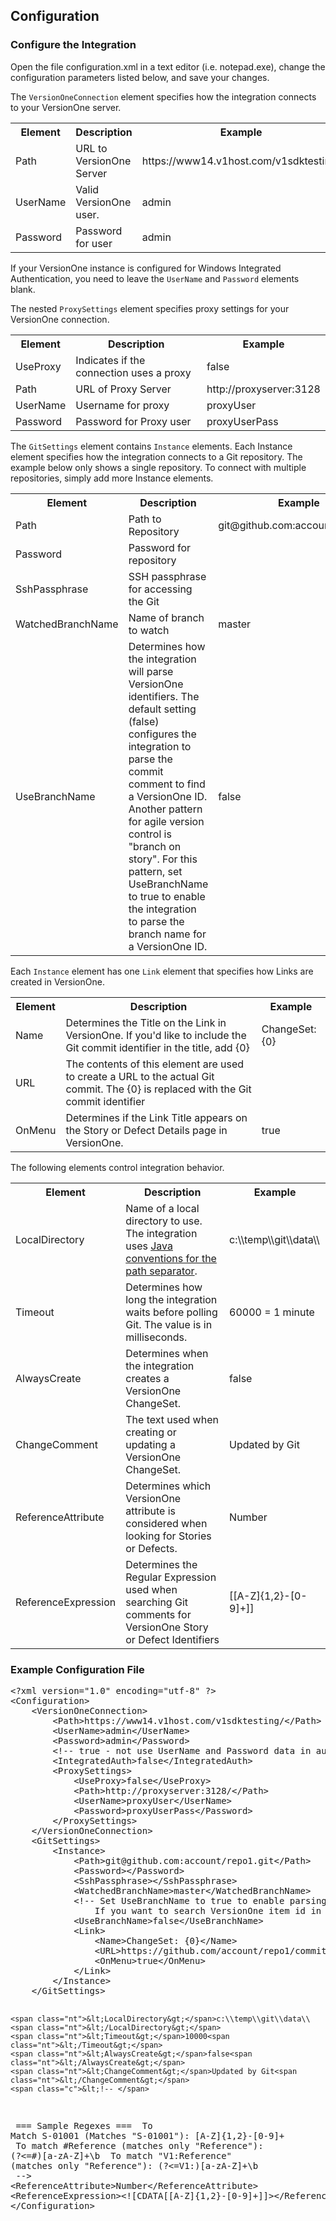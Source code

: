 ## Configuration

### Configure the Integration

Open the file configuration.xml in a text editor (i.e. notepad.exe), change the configuration parameters listed below, and save your changes.

The `VersionOneConnection` element specifies how the integration connects to your VersionOne server.

<table>
	<tbody>
		<tr>
			<th>Element</th>
			<th>Description</th>
			<th>Example</th>
		</tr>
		<tr>
			<td>Path</td>
			<td>URL to VersionOne Server</td>
			<td>https://www14.v1host.com/v1sdktesting/</td>
		</tr>
		<tr>
			<td>UserName</td>
			<td>Valid VersionOne user.</td>
			<td>admin</td>
		</tr>
		<tr>
			<td>Password</td>
			<td>Password for user</td>
			<td>admin</td>
		</tr>
	</tbody>
</table>

If your VersionOne instance is configured for Windows Integrated Authentication, you need to leave the `UserName` and `Password` elements blank.

The nested `ProxySettings` element specifies proxy settings for	your VersionOne connection.

<table>
	<tbody>
		<tr>
			<th>Element</th>
			<th>Description</th>
			<th>Example</th>
		</tr>
		<tr>
			<td>UseProxy</td>
			<td>Indicates if the connection uses a proxy</td>
			<td>false</td>
		</tr>
		<tr>
			<td>Path</td>
			<td>URL of Proxy Server</td>
			<td>http://proxyserver:3128</td>
		</tr>
		<tr>
			<td>UserName</td>
			<td>Username for proxy</td>
			<td>proxyUser</td>
		</tr>
		<tr>
			<td>Password</td>
			<td>Password for Proxy user</td>
			<td>proxyUserPass</td>
		</tr>
	</tbody>
</table>

The `GitSettings` element contains `Instance` elements. Each Instance element specifies how the integration connects to a Git repository. The example below only shows a single repository. To connect with multiple repositories, simply add more Instance elements.

<table>
	<tbody>
		<tr>
			<th>Element</th>
			<th>Description</th>
			<th>Example</th>
		</tr>
		<tr>
			<td>Path</td>
			<td>Path to Repository</td>
			<td>git@github.com:account/repo1.git</td>
		</tr>
		<tr>
			<td>Password</td>
			<td>Password for repository</td>
			<td>&nbsp;</td>
		</tr>
		<tr>
			<td>SshPassphrase</td>
			<td>SSH passphrase for accessing the Git</td>
			<td>&nbsp;</td>
		</tr>
		<tr>
			<td>WatchedBranchName</td>
			<td>Name of branch to watch</td>
			<td>master</td>
		</tr>
		<tr>
			<td>UseBranchName</td>
			<td>Determines how the integration will parse VersionOne identifiers. The default setting (false) configures the integration to parse the commit comment to find a VersionOne ID. Another pattern for agile version control is "branch on story". For this pattern, set UseBranchName to true to enable the integration to parse the branch name for a VersionOne ID.</td>
			<td>false</td>
		</tr>
	</tbody>
</table>

Each `Instance` element has one `Link` element that specifies how Links are created in VersionOne.

<table>
	<tbody>
		<tr>
			<th>Element</th>
			<th>Description</th>
			<th>Example</th>
		</tr>
		<tr>
			<td>Name</td>
			<td>Determines the Title on the Link in VersionOne. If you'd
				like to include the Git commit identifier in the title, add {0}</td>
			<td>ChangeSet: {0}</td>
		</tr>
		<tr>
			<td>URL</td>
			<td>The contents of this element are used to create a URL to
				the actual Git commit. The {0} is replaced with the Git commit
				identifier</td>
			<td>&nbsp;</td>
		</tr>
		<tr>
			<td>OnMenu</td>
			<td>Determines if the Link Title appears on the Story or
				Defect Details page in VersionOne.</td>
			<td>true</td>
		</tr>
	</tbody>
</table>

The following elements control integration behavior.

<table>
	<tbody>
		<tr>
			<th>Element</th>
			<th>Description</th>
			<th>Example</th>
		</tr>
		<tr>
			<td>LocalDirectory</td>
			<td>Name of a local directory to use. The integration uses <a href='http://docs.oracle.com/javase/1.4.2/docs/api/java/io/File.html'>Java conventions for the path separator</a>.</td>
			<td>c:\\temp\\git\\data\\</td>
		</tr>
		<tr>
			<td>Timeout</td>
			<td>Determines how long the integration waits before polling
				Git. The value is in milliseconds.</td>
			<td>60000 = 1 minute</td>
		</tr>
		<tr>
			<td>AlwaysCreate</td>
			<td>Determines when the integration creates a VersionOne
				ChangeSet.</td>
			<td>false</td>
		</tr>
		<tr>
			<td>ChangeComment</td>
			<td>The text used when creating or updating a VersionOne
				ChangeSet.</td>
			<td>Updated by Git</td>
		</tr>
		<tr>
			<td>ReferenceAttribute</td>
			<td>Determines which VersionOne attribute is considered when
				looking for Stories or Defects.</td>
			<td>Number</td>
		</tr>
		<tr>
			<td>ReferenceExpression</td>
			<td>Determines the Regular Expression used when searching Git
				comments for VersionOne Story or Defect Identifiers</td>
			<td>[[A-Z]{1,2}-[0-9]+]]</td>
		</tr>
	</tbody>
</table>

### Example Configuration File

<div class="hlcode">
<div class="syntax"><pre><span class="cp">&lt;?xml version=&quot;1.0&quot; encoding=&quot;utf-8&quot; ?&gt;</span>
<span class="nt">&lt;Configuration&gt;</span>
    <span class="nt">&lt;VersionOneConnection&gt;</span>
        <span class="nt">&lt;Path&gt;</span>https://www14.v1host.com/v1sdktesting/<span class="nt">&lt;/Path&gt;</span>
        <span class="nt">&lt;UserName&gt;</span>admin<span class="nt">&lt;/UserName&gt;</span>
        <span class="nt">&lt;Password&gt;</span>admin<span class="nt">&lt;/Password&gt;</span>
        <span class="c">&lt;!-- true - not use UserName and Password data in authentication--&gt;</span>
        <span class="nt">&lt;IntegratedAuth&gt;</span>false<span class="nt">&lt;/IntegratedAuth&gt;</span>
        <span class="nt">&lt;ProxySettings&gt;</span>
            <span class="nt">&lt;UseProxy&gt;</span>false<span class="nt">&lt;/UseProxy&gt;</span>
            <span class="nt">&lt;Path&gt;</span>http://proxyserver:3128/<span class="nt">&lt;/Path&gt;</span>
            <span class="nt">&lt;UserName&gt;</span>proxyUser<span class="nt">&lt;/UserName&gt;</span>
            <span class="nt">&lt;Password&gt;</span>proxyUserPass<span class="nt">&lt;/Password&gt;</span>
        <span class="nt">&lt;/ProxySettings&gt;</span>
    <span class="nt">&lt;/VersionOneConnection&gt;</span>
    <span class="nt">&lt;GitSettings&gt;</span>
        <span class="nt">&lt;Instance&gt;</span>
            <span class="nt">&lt;Path&gt;</span>git@github.com:account/repo1.git<span class="nt">&lt;/Path&gt;</span>
            <span class="nt">&lt;Password&gt;&lt;/Password&gt;</span>
            <span class="nt">&lt;SshPassphrase&gt;&lt;/SshPassphrase&gt;</span>
            <span class="nt">&lt;WatchedBranchName&gt;</span>master<span class="nt">&lt;/WatchedBranchName&gt;</span>
            <span class="c">&lt;!-- Set UseBranchName to true to enable parsing branch name as VersionOne item id.</span>
<span class="c">                If you want to search VersionOne item id in commit comments then set to false--&gt;</span>
            <span class="nt">&lt;UseBranchName&gt;</span>false<span class="nt">&lt;/UseBranchName&gt;</span>
            <span class="nt">&lt;Link&gt;</span>
                <span class="nt">&lt;Name&gt;</span>ChangeSet: {0}<span class="nt">&lt;/Name&gt;</span>
                <span class="nt">&lt;URL&gt;</span>https://github.com/account/repo1/commit/{0}<span class="nt">&lt;/URL&gt;</span>
                <span class="nt">&lt;OnMenu&gt;</span>true<span class="nt">&lt;/OnMenu&gt;</span>
            <span class="nt">&lt;/Link&gt;</span>
        <span class="nt">&lt;/Instance&gt;</span>
    <span class="nt">&lt;/GitSettings&gt;</span>

    <span class="nt">&lt;LocalDirectory&gt;</span>c:\\temp\\git\\data\\<span class="nt">&lt;/LocalDirectory&gt;</span>
    <span class="nt">&lt;Timeout&gt;</span>10000<span class="nt">&lt;/Timeout&gt;</span>
    <span class="nt">&lt;AlwaysCreate&gt;</span>false<span class="nt">&lt;/AlwaysCreate&gt;</span>
    <span class="nt">&lt;ChangeComment&gt;</span>Updated by Git<span class="nt">&lt;/ChangeComment&gt;</span>
    <span class="c">&lt;!-- </span>
<span class="c">        === Sample Regexes ===</span>
<span class="c">        To Match S-01001 (Matches &quot;S-01001&quot;): [A-Z]{1,2}-[0-9]+</span>
<span class="c">        To match #Reference (matches only &quot;Reference&quot;): (?&lt;=#)[a-zA-Z]+\b</span>
<span class="c">        To match &quot;V1:Reference&quot; (matches only &quot;Reference&quot;): (?&lt;=V1:)[a-zA-Z]+\b</span>
<span class="c">    --&gt;</span>
    <span class="nt">&lt;ReferenceAttribute&gt;</span>Number<span class="nt">&lt;/ReferenceAttribute&gt;</span>
    <span class="nt">&lt;ReferenceExpression&gt;</span><span class="cp">&lt;![CDATA[[A-Z]{1,2}-[0-9]+]]&gt;</span><span class="nt">&lt;/ReferenceExpression&gt;</span>
<span class="nt">&lt;/Configuration&gt;</span>
</pre></div></div>
